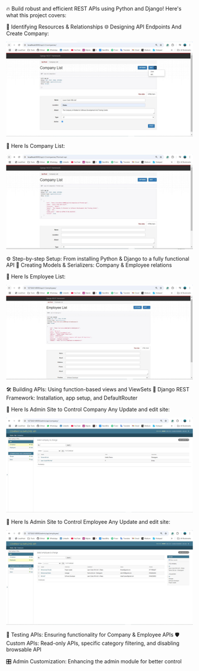 🔥 Build robust and efficient REST APIs using Python and Django! Here's what this project covers:

📌 Identifying Resources & Relationships
🌐 Designing API Endpoints And Create Company:

<p align="center">
  <img src="companyapi/Project Preview/Company List.JPG" >
</p>

📌 Here Is Company List:

<p align="center">
  <img src="companyapi/Project Preview/api format.JPG" >
</p>

⚙️ Step-by-step Setup: From installing Python & Django to a fully functional API
🎯 Creating Models & Serializers: Company & Employee relations

📌 Here Is Employee List:
<br>
<p align="center">
  <img src="companyapi/Project Preview/employee.JPG" >
</p>

🛠️ Building APIs: Using function-based views and ViewSets
🚀 Django REST Framework: Installation, app setup, and DefaultRouter


📌 Here Is Admin Site to Control Company Any Update and edit site:
<p align="center">
  <img src="companyapi/Project Preview/admin company site.JPG" >
</p>

📌 Here Is Admin Site to Control Employee Any Update and edit site:

<p align="center">
  <img src="companyapi/Project Preview/admin employee site.JPG" >
</p>




🧪 Testing APIs: Ensuring functionality for Company & Employee APIs
🛡️ Custom APIs: Read-only APIs, specific category filtering, and disabling browsable API


🎛️ Admin Customization: Enhancing the admin module for better control
